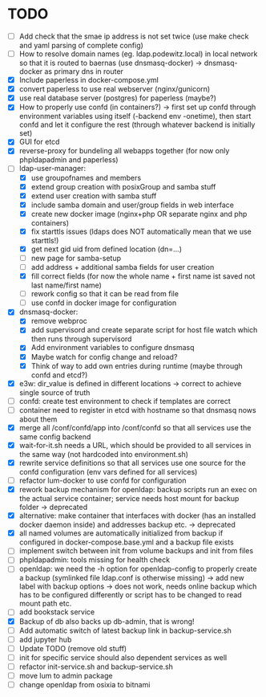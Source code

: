 # TODO

* [ ] Add check that the smae ip address is not set twice (use make check and yaml parsing of complete config)
* [ ] How to resolve domain names (eg. ldap.podewitz.local) in local network so that it is routed to baernas (use dnsmasq-docker) -> dnsmasq-docker as primary dns in router
* [X] Include paperless in docker-compose.yml
* [X] convert paperless to use real webserver (nginx/gunicorn)
* [X] use real database server (postgres) for paperless (maybe?)
* [X] How to properly use confd (in containers?) -> first set up confd through environment variables using itself (-backend env -onetime), then start confd and let it configure the rest (through whatever backend is initially set)
* [X] GUI for etcd
* [X] reverse-proxy for bundeling all webapps together (for now only phpldapadmin and paperless)
* [ ] ldap-user-manager:
    - [X] use groupofnames and members
    - [X] extend group creation with posixGroup and samba stuff
    - [X] extend user creation with samba stuff
    - [X] include samba domain and user/group fields in web interface
    - [X] create new docker image (nginx+php OR separate nginx and php containers)
    - [X] fix starttls issues (ldaps does NOT automatically mean that we use starttls!)
    - [X] get next gid uid from defined location (dn=...)
    - [ ] new page for samba-setup
    - [ ] add address + additional samba fields for user creation
    - [X] fill correct fields (for now the whole name + first name ist saved not last name/first name)
    - [ ] rework config so that it can be read from file
    - [ ] use confd in docker image for configuration
* [X] dnsmasq-docker:
    - [X] remove webproc
    - [X] add supervisord and create separate script for host file watch which then runs through supervisord
    - [X] Add environment variables to configure dnsmasq
    - [X] Maybe watch for config change and reload?
    - [X] Think of way to add own entries during runtime (maybe through confd and etcd?)
* [X] e3w: dir_value is defined in different locations -> correct to achieve single source of truth
* [ ] confd: create test environment to check if templates are correct
* [ ] container need to register in etcd with hostname so that dnsmasq nows about them
* [X] merge all /conf/confd/app into /conf/confd so that all services use the same config backend
* [X] wait-for-it.sh needs a URL, which should be provided to all services in the same way (not hardcoded into environment.sh)
* [X] rewrite service definitions so that all services use one source for the confd configuration (env vars defined for all services)
* [ ] refactor lum-docker to use confd for configuration
* [X] rework backup mechanism for openldap: backup scripts run an exec on the actual service container; service needs host mount for backup folder -> deprecated
* [X] alternative: make container that interfaces with docker (has an installed docker daemon inside) and addresses backup etc. -> deprecated
* [X] all named volumes are automatically initialized from backup if configured in docker-compose.base.yml and a backup file exists
* [ ] implement switch between init from volume backups and init from files
* [ ] phpldapadmin: tools missing for health check
* [ ] openldap: we need the -h option for openldap-config to properly create a backup (symlinked file ldap.conf is otherwise missing) -> add new label with backup options -> does not work, needs online backup which has to be configured differently or script has to be changed to read mount path etc.
* [ ] add bookstack service
* [X] Backup of db also backs up db-admin, that is wrong!
* [ ] Add automatic switch of latest backup link in backup-service.sh
* [ ] add jupyter hub
* [ ] Update TODO (remove old stuff)
* [ ] init for specific service should also dependent services as well
* [ ] refactor init-service.sh and backup-service.sh
* [ ] move lum to admin package
* [ ] change openldap from osixia to bitnami
